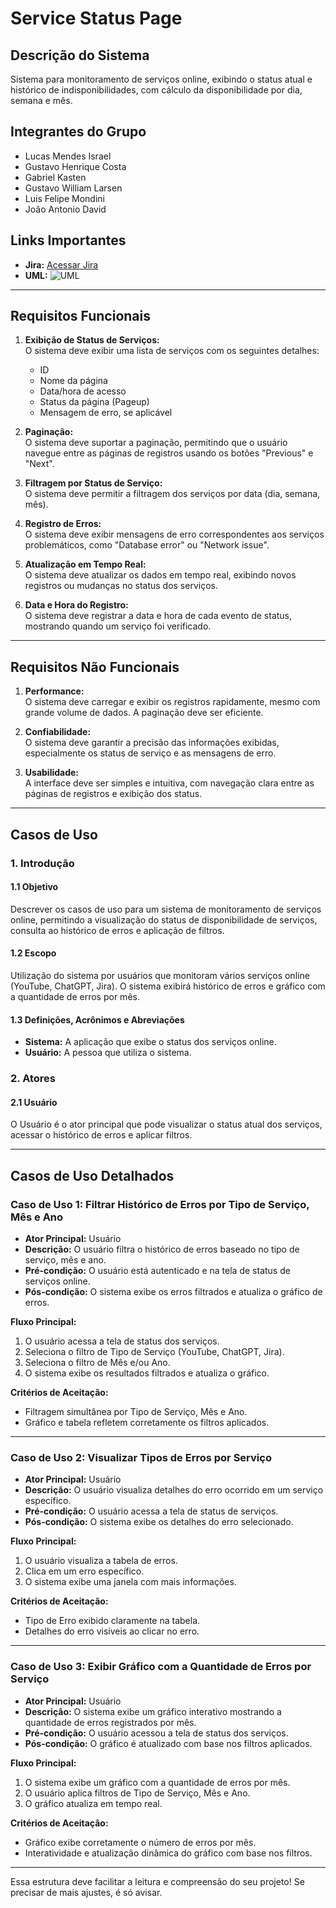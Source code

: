 # Service Status Page

## Descrição do Sistema
Sistema para monitoramento de serviços online, exibindo o status atual e histórico de indisponibilidades, com cálculo da disponibilidade por dia, semana e mês.

## Integrantes do Grupo
- Lucas Mendes Israel
- Gustavo Henrique Costa
- Gabriel Kasten
- Gustavo William Larsen
- Luis Felipe Mondini
- João Antonio David

## Links Importantes
- **Jira:** [Acessar Jira](https://catolicasc-team-su0hhztv.atlassian.net/jira/software/projects/SSP/list)
- **UML:**
  ![UML](https://github.com/user-attachments/assets/09a4313d-a6e7-4b9d-a90e-431222168963)

---

## Requisitos Funcionais

1. **Exibição de Status de Serviços:**  
   O sistema deve exibir uma lista de serviços com os seguintes detalhes:
   - ID
   - Nome da página
   - Data/hora de acesso
   - Status da página (Pageup)
   - Mensagem de erro, se aplicável

2. **Paginação:**  
   O sistema deve suportar a paginação, permitindo que o usuário navegue entre as páginas de registros usando os botões "Previous" e "Next".

3. **Filtragem por Status de Serviço:**  
   O sistema deve permitir a filtragem dos serviços por data (dia, semana, mês).

4. **Registro de Erros:**  
   O sistema deve exibir mensagens de erro correspondentes aos serviços problemáticos, como "Database error" ou "Network issue".

5. **Atualização em Tempo Real:**  
   O sistema deve atualizar os dados em tempo real, exibindo novos registros ou mudanças no status dos serviços.

6. **Data e Hora do Registro:**  
   O sistema deve registrar a data e hora de cada evento de status, mostrando quando um serviço foi verificado.

---

## Requisitos Não Funcionais

1. **Performance:**  
   O sistema deve carregar e exibir os registros rapidamente, mesmo com grande volume de dados. A paginação deve ser eficiente.

2. **Confiabilidade:**  
   O sistema deve garantir a precisão das informações exibidas, especialmente os status de serviço e as mensagens de erro.

3. **Usabilidade:**  
   A interface deve ser simples e intuitiva, com navegação clara entre as páginas de registros e exibição dos status.

---

## Casos de Uso

### 1. Introdução

#### 1.1 Objetivo
Descrever os casos de uso para um sistema de monitoramento de serviços online, permitindo a visualização do status de disponibilidade de serviços, consulta ao histórico de erros e aplicação de filtros.

#### 1.2 Escopo
Utilização do sistema por usuários que monitoram vários serviços online (YouTube, ChatGPT, Jira). O sistema exibirá histórico de erros e gráfico com a quantidade de erros por mês.

#### 1.3 Definições, Acrônimos e Abreviações
- **Sistema:** A aplicação que exibe o status dos serviços online.
- **Usuário:** A pessoa que utiliza o sistema.

### 2. Atores

#### 2.1 Usuário
O Usuário é o ator principal que pode visualizar o status atual dos serviços, acessar o histórico de erros e aplicar filtros.

---

## Casos de Uso Detalhados

### Caso de Uso 1: Filtrar Histórico de Erros por Tipo de Serviço, Mês e Ano

- **Ator Principal:** Usuário
- **Descrição:** O usuário filtra o histórico de erros baseado no tipo de serviço, mês e ano.
- **Pré-condição:** O usuário está autenticado e na tela de status de serviços online.
- **Pós-condição:** O sistema exibe os erros filtrados e atualiza o gráfico de erros.

**Fluxo Principal:**
1. O usuário acessa a tela de status dos serviços.
2. Seleciona o filtro de Tipo de Serviço (YouTube, ChatGPT, Jira).
3. Seleciona o filtro de Mês e/ou Ano.
4. O sistema exibe os resultados filtrados e atualiza o gráfico.

**Critérios de Aceitação:**
- Filtragem simultânea por Tipo de Serviço, Mês e Ano.
- Gráfico e tabela refletem corretamente os filtros aplicados.

---

### Caso de Uso 2: Visualizar Tipos de Erros por Serviço

- **Ator Principal:** Usuário
- **Descrição:** O usuário visualiza detalhes do erro ocorrido em um serviço específico.
- **Pré-condição:** O usuário acessa a tela de status de serviços.
- **Pós-condição:** O sistema exibe os detalhes do erro selecionado.

**Fluxo Principal:**
1. O usuário visualiza a tabela de erros.
2. Clica em um erro específico.
3. O sistema exibe uma janela com mais informações.

**Critérios de Aceitação:**
- Tipo de Erro exibido claramente na tabela.
- Detalhes do erro visíveis ao clicar no erro.

---

### Caso de Uso 3: Exibir Gráfico com a Quantidade de Erros por Serviço

- **Ator Principal:** Usuário
- **Descrição:** O sistema exibe um gráfico interativo mostrando a quantidade de erros registrados por mês.
- **Pré-condição:** O usuário acessou a tela de status dos serviços.
- **Pós-condição:** O gráfico é atualizado com base nos filtros aplicados.

**Fluxo Principal:**
1. O sistema exibe um gráfico com a quantidade de erros por mês.
2. O usuário aplica filtros de Tipo de Serviço, Mês e Ano.
3. O gráfico atualiza em tempo real.

**Critérios de Aceitação:**
- Gráfico exibe corretamente o número de erros por mês.
- Interatividade e atualização dinâmica do gráfico com base nos filtros.

--- 

Essa estrutura deve facilitar a leitura e compreensão do seu projeto! Se precisar de mais ajustes, é só avisar.
